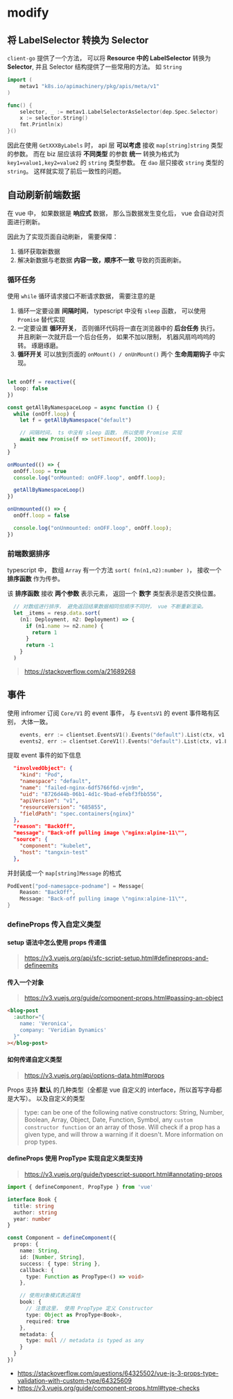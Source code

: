 # modify

## 将 LabelSelector 转换为 Selector

`client-go` 提供了一个方法， 可以将 **Resource 中的 LabelSelector** 转换为 **Selector**, 并且 Selector 结构提供了一些常用的方法。 如 `String`

```go
import (
    metav1 "k8s.io/apimachinery/pkg/apis/meta/v1"
)

func() {
    selector, _ := metav1.LabelSelectorAsSelector(dep.Spec.Selector)
    x := selector.String()
    fmt.Println(x)
}()
```

因此在使用 `GetXXXByLabels` 时， api 层 **可以考虑** 接收 `map[string]string` 类型的参数。 而在 biz 层应该将 **不同类型** 的参数 **统一** 转换为格式为 `key1=value1,key2=value2` 的 `string` 类型参数。 在 `dao` 层只接收 `string` 类型的 `string`。 这样就实现了前后一致性的问题。


## 自动刷新前端数据

在 vue 中， 如果数据是 **响应式** 数据， 那么当数据发生变化后， vue 会自动对页面进行刷新。

因此为了实现页面自动刷新， 需要保障：

1. 循环获取新数据
2. 解决新数据与老数据 **内容一致，顺序不一致** 导致的页面刷新。

### 循环任务

使用 `while` 循环请求接口不断请求数据， 需要注意的是

1. 循环一定要设置 **间隔时间**， typescript 中没有 `sleep` 函数， 可以使用 `Promise` 替代实现
2. 一定要设置 **循环开关**， 否则循环代码将一直在浏览器中的 **后台任务** 执行。 并且刷新一次就开启一个后台任务， 如果不加以限制， 机器风扇呜呜呜的转。 琢磨琢磨。
3. **循环开关** 可以放到页面的 `onMount() / onUnMount()` 两个 **生命周期钩子** 中实现。

```ts

let onOff = reactive({
  loop: false
})

const getAllByNamespaceLoop = async function () {
  while (onOff.loop) {
    let f = getAllByNamespace("default")

    // 间隔时间， ts 中没有 sleep 函数， 所以使用 Promise 实现
    await new Promise(f => setTimeout(f, 2000));
  }
}

onMounted(() => {
  onOff.loop = true
  console.log("onMounted: onOFF.loop", onOff.loop);

  getAllByNamespaceLoop()
})

onUnmounted(() => {
  onOff.loop = false

  console.log("onUnmounted: onOFF.loop", onOff.loop);
})

```

### 前端数据排序

typescript 中， 数组 `Array` 有一个方法 `sort( fn(n1,n2):number )`， 接收一个 **排序函数** 作为传参。

该 **排序函数** 接收 **两个参数** 表示元素， 返回一个 **数字** 类型表示是否交换位置。 

```ts
  // 对数组进行排序， 避免返回结果数据相同但顺序不同时， vue 不断重新渲染。
  let _items = resp.data.sort(
    (n1: Deployment, n2: Deployment) => {
      if (n1.name >= n2.name) {
        return 1
      }
      return -1
    }
  )
```

> https://stackoverflow.com/a/21689268


## 事件

使用 infromer 订阅 `Core/V1` 的 event 事件， 与 `EventsV1` 的 event 事件略有区别， 大体一致。

```go
	events, err := clientset.EventsV1().Events("default").List(ctx, v1.ListOptions{})
	events2, err := clientset.CoreV1().Events("default").List(ctx, v1.ListOptions{})
```

提取 event 事件的如下信息

```json
  "involvedObject": {
    "kind": "Pod",
    "namespace": "default",
    "name": "failed-nginx-6df5766f6d-vjn9n",
    "uid": "8726d44b-06b1-4d1c-9bad-efebf3fbb556",
    "apiVersion": "v1",
    "resourceVersion": "685855",
    "fieldPath": "spec.containers{nginx}"
  },
  "reason": "BackOff",
  "message": "Back-off pulling image \"nginx:alpine-11\"",
  "source": {
    "component": "kubelet",
    "host": "tangxin-test"
  },
```

并封装成一个 `map[string]Message` 的格式

```go
PodEvent["pod-namesapce-podname"] = Message{
    Reason: "BackOff",
    Message: "Back-off pulling image \"nginx:alpine-11\"",
}
```



### defineProps 传入自定义类型

#### setup 语法中怎么使用 props 传递值

> https://v3.vuejs.org/api/sfc-script-setup.html#defineprops-and-defineemits


#### 传入一个对象

> https://v3.vuejs.org/guide/component-props.html#passing-an-object

```html
<blog-post
  :author="{
    name: 'Veronica',
    company: 'Veridian Dynamics'
  }"
></blog-post>
```

#### 如何传递自定义类型

> https://v3.vuejs.org/api/options-data.html#props


Props 支持 **默认** 的几种类型（全都是 vue 自定义的 interface，所以首写字母都是大写）。 以及自定义的类型

> type: can be one of the following native constructors: String, Number, Boolean, Array, Object, Date, Function, Symbol, any `custom constructor function` or an array of those. Will check if a prop has a given type, and will throw a warning if it doesn't. More information on prop types.


#### defineProps 使用 PropType 实现自定义类型支持

> https://v3.vuejs.org/guide/typescript-support.html#annotating-props

```ts
import { defineComponent, PropType } from 'vue'

interface Book {
  title: string
  author: string
  year: number
}

const Component = defineComponent({
  props: {
    name: String,
    id: [Number, String],
    success: { type: String },
    callback: {
      type: Function as PropType<() => void>
    },

    // 使用对象模式表述属性
    book: {
      // 注意这里， 使用 PropType 定义 Constructor
      type: Object as PropType<Book>,
      required: true
    },
    metadata: {
      type: null // metadata is typed as any
    }
  }
})
```

+ https://stackoverflow.com/questions/64325502/vue-js-3-props-type-validation-with-custom-type/64325609
+ https://v3.vuejs.org/guide/component-props.html#type-checks
